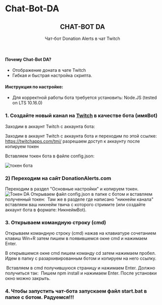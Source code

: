 # Chat-Bot-DA

<h2 align="center">
    CHAT-BOT DA
</h2>
<p align="center">
    Чат-бот Donation Alerts в чат Twitch
</p>


  
</p>
</details>
<br>

#### Почему Chat-Bot DA?

* Отображение доната в чате Twitch
* Гибкая и быстрая настройка скрипта.

#### Инструкция по настройке:

* Для корректной работы бота требуется установить: Node.JS (tested on LTS 10.16.0)

<h3>1. Создайте новый канал на <a href="https://www.twitch.tv/">Twitch</a> в качестве бота (имяBot)</h3/
В папке с ботом в файле config.json настраиваем бота:
<img src="https://sun9-70.userapi.com/impg/qp2w0rRuNdD-uexCXNM-MAuruKw-jYMJ4-YCHg/KS-SLD8bG9Y.jpg?size=245x83&quality=96&sign=3e621aeb3ea342c4363e7493216ae44f&type=album" alt="альтернативный текст">

Заходим в аккаунт Twitch c аккаунта бота:

Заходим в аккаунт Twitch c аккаунта бота и переходим по этой ссылке: https://twitchapps.com/tmi/ разрешаем доступ к аккаунту после копируем токен

Вставляем токен бота в файле config.json:

<img src="https://sun9-61.userapi.com/impg/P59cDiqnj8m4J6A-cp9CJXPygem_xvAqY2514w/Yf3m_IHTG1I.jpg?size=270x84&quality=96&sign=a57f70a915c0693163a3b865e7243221&type=album" alt="токен бота">

<h3>2) Переходим на сайт DonationAlerts.com</h3>
Переходим в раздел "Основные настройки" и копируем токен.
<img src="https://sun9-16.userapi.com/impg/CyCRGHXUzCrx1S-oQrQB8v59lXivG2EnUfy8KQ/PPpLnROjI6M.jpg?size=697x82&quality=96&sign=c043b651c86e5e77c1ee0d7340c1a781&type=album" alt="Токен DA">
Открываем файл config.json в папке с ботом и вставляем полученный токен:
<img src="https://sun9-78.userapi.com/impg/Seh9XbDNj-2n0eRnUQLXOYaSkuRSxCYLqaEdoA/azoeSItlzUE.jpg?size=692x115&quality=96&sign=4c16c101ec0011999e2fe21c588c984e&type=album" alt="">
Там же в разделе где написано "никнейм канала" вставляем ваш никнейм твича с которого стримите (или создайте аккаунт бота в формате: НикнеймBot).
<img src="https://sun9-84.userapi.com/impg/OcuYYFJCDAiGFnacKxGZBeVZhf1PkpoL-YCrWA/2l06IofY0Hk.jpg?size=684x118&quality=96&sign=e15d7273d14447f805bb6a1f9a28dbe0&type=album" alt="">

<h3>3. Открываем командную строку (cmd)</h3>

Открываем командную строку (cmd) нажав на клавиатуре сочетанием клавиш Win+R затем пишем в появившемся окне cmd и нажимаем Enter.

В открывшемся окне cmd пишем команду cd затем нажимаем пробел. Идем в папку с разархивированным ботом и копируем на него ссылку.
    
<img src="https://sun9-39.userapi.com/impg/V3XX2BG3IKqRlKMrB55wt-DtTXztYTiZK2XObA/RcHeGXeExm0.jpg?size=222x43&quality=96&sign=642ccc038bf5631084fc3ce94497ca26&type=album" alt="">
Вставляем в cmd получившуюся страницу и нажимаем Enter. Должно получиться так:
    
<img src="https://sun9-31.userapi.com/impg/QIcitzJpFhwo4dX9SnhY7y1WtjG9E_qsbLVyaw/NaaCCbupVzM.jpg?size=342x84&quality=96&sign=c2842e9e8c25fe257af50882841de7e1&type=album" alt="">
Пишем npm install и нажимаем Enter. После установки окно можно закрыть.

<h3>4. Чтобы запустить чат-бота запускаем файл start.bat в папке с ботом. Радуемся!!!</h3>
    
<img src="https://sun9-66.userapi.com/impg/mj8QQNefBhm6swZxjfG9gZ4rgfVNlR10odQgBQ/8XdHacI1t1k.jpg?size=600x734&quality=96&sign=4c58dde865ea3c105ab2eea5365541fc&type=album" alt="">



</table>


